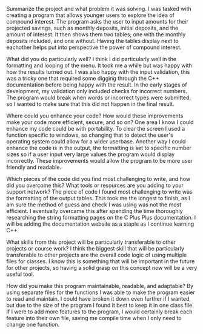 Summarize the project and what problem it was solving.
    I was tasked with creating a program that allows younger users to explore the idea of compound interest. The program asks the user to input
  amounts for their projected savings, such as monthly deposits, initial deposits, and the amount of interest. It then shows them two tables; one
  with the monthly deposits included, and one without. Having the tables display next to eachother helps put into perspective the power of compound 
  interest.

What did you do particularly well?
    I think I did particularly well in the formatting and looping of the menu. It took me a while but was happy with how 
  the results turned out. I was also happy with the input validation, this was a tricky one that required some digging through the C++ documentation 
  before being happy with the result. In the early stages of development, my validation only included checks for incorrect numbers. The program would
  break when words or incorrect types were submitted, so I wanted to make sure that this did not happen in the final result.
  
Where could you enhance your code? How would these improvements make your code more efficient, secure, and so on?
    One area I know I could enhance my code could be with portability. To clear the screen I used a function specific to windows,
  so changing that to detect the user's operating system could allow for a wider userbase. Another way I could enhance the code is in the output, 
  the formatting is set to specific number sizes so if a user input very large values the program would display incorrectly. These improvements 
  would allow the program to be more user friendly and readable.
  
Which pieces of the code did you find most challenging to write, and how did you overcome this? What tools or resources are you adding to your support 
network?
    The piece of code I found most challenging to write was the formatting of the output tables. This took me the longest to finish, as I am sure the 
  method of guess and check I was using was not the most efficient. I eventually overcame this after spending the time thoroughly researching the 
  string formatting pages on the C Plus Plus documentation. I will be adding the documentation website as a staple as I continue learning C++.
  
What skills from this project will be particularly transferable to other projects or course work?
    I think the biggest skill that will be particularly transferable to other projects are the overall code logic of using multiple files for classes.
  I know this is something that will be important in the future for other projects, so having a solid grasp on this concept now will be a very useful 
  tool.
  
How did you make this program maintainable, readable, and adaptable?
    By using separate files for the functions I was able to make the program easier to read and maintain. I could have broken it down even further if
  I wanted, but due to the size of the program I found it best to keep it in one class file. If I were to add more features to the program, I would 
  certainly break each feature into their own file, saving me compile time when I only need to change one function.
